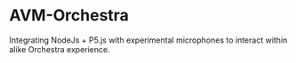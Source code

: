 # AVM-Orchestra
Integrating NodeJs + P5.js with experimental microphones to interact within alike Orchestra experience.
